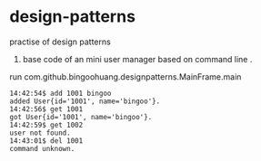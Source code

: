 design-patterns
===============

practise of design patterns

1. base code of an mini user manager based on command line .

run com.github.bingoohuang.designpatterns.MainFrame.main

```
14:42:54$ add 1001 bingoo
added User{id='1001', name='bingoo'}.
14:42:56$ get 1001
got User{id='1001', name='bingoo'}.
14:42:59$ get 1002
user not found.
14:43:01$ del 1001
command unknown.
```
